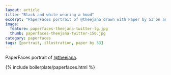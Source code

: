 ```yaml
---
layout: article
title: "Black and white wearing a hood"
excerpt: "PaperFaces portrait of @theejana drawn with Paper by 53 on an iPad."
image: 
  feature: paperfaces-theejana-twitter-lg.jpg
  thumb: paperfaces-theejana-twitter-150.jpg
category: paperfaces
tags: [portrait, illustration, paper by 53]
---
```


PaperFaces portrait of [@theejana](http://twitter.com/theejana).

{% include boilerplate/paperfaces.html %}